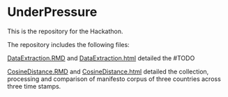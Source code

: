 # UnderPressure

This is the repository for the Hackathon.

The repository includes the following files:

[DataExtraction.RMD](https://github.com/ianliurz/UnderPressure/blob/main/DataExtraction.Rmd) and [DataExtraction.html](https://github.com/ianliurz/UnderPressure/blob/main/DataExtraction.html) detailed the #TODO 

[CosineDistance.RMD](https://github.com/ianliurz/UnderPressure/blob/main/CosineDistance.Rmd) and [CosineDistance.html](https://github.com/ianliurz/UnderPressure/blob/main/CosineDistance.Rmd) detailed the collection, processing and comparison of manifesto corpus of three countries across three time stamps.
